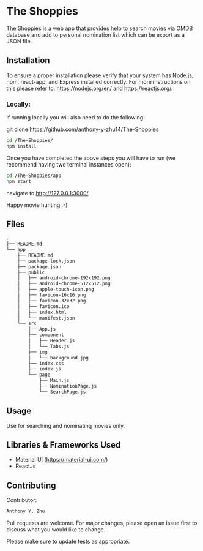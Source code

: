 # The Shoppies

The Shoppies is a web app that provides help to search movies via OMDB database and add to personal nomination list which can be export as a JSON file.

## Installation

To ensure a proper installation please verify that your system has Node.js, npm, react-app, and Express installed correctly. For more instructions on this please refer to: https://nodejs.org/en/ and https://reactjs.org/.

<h3>Locally:</h3>
If running locally you will also need to do the following:

git clone https://github.com/anthony-y-zhu14/The-Shoppies

```bash
cd /The-Shoppies/
npm install
```

Once you have completed the above steps you will have to run
(we recommend having two terminal instances open):
```bash
cd /The-Shoppies/app
npm start
```

navigate to http://127.0.0.1:3000/

Happy movie hunting :-)

## Files

```bash
.
├── README.md
└── app
    ├── README.md
    ├── package-lock.json
    ├── package.json
    ├── public
    │   ├── android-chrome-192x192.png
    │   ├── android-chrome-512x512.png
    │   ├── apple-touch-icon.png
    │   ├── favicon-16x16.png
    │   ├── favicon-32x32.png
    │   ├── favicon.ico
    │   ├── index.html
    │   └── manifest.json
    └── src
        ├── App.js
        ├── component
        │   ├── Header.js
        │   └── Tabs.js
        ├── img
        │   └── background.jpg
        ├── index.css
        ├── index.js
        └── page
            ├── Main.js
            ├── NominationPage.js
            └── SearchPage.js
```

## Usage

Use for searching and nominating movies only.


## Libraries & Frameworks Used
- Material UI (https://material-ui.com/)
- ReactJs

## Contributing
Contributor:

```bash
Anthony Y. Zhu
```

Pull requests are welcome. For major changes, please open an issue first to discuss what you would like to change.

Please make sure to update tests as appropriate.

